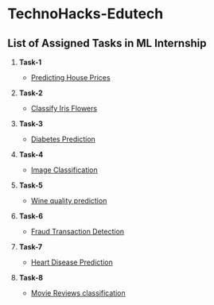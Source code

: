 # TechnoHacks-Edutech

## List of Assigned Tasks in ML Internship

1. **Task-1**
    - [Predicting House Prices]()

2. **Task-2**
    - [Classify Iris Flowers]()
  
3. **Task-3**
    - [Diabetes  Prediction]()
  
4. **Task-4**
    - [Image Classification]()
  
5. **Task-5**
    - [Wine quality prediction]()
  
6. **Task-6**
    - [Fraud Transaction Detection]()
  
7. **Task-7**
    - [Heart Disease Prediction]()
  
8. **Task-8**
    - [Movie Reviews classification]()

